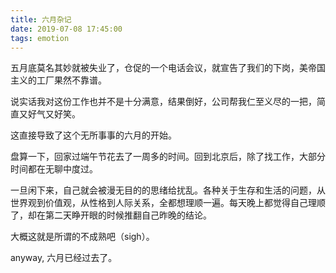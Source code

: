 ```yaml
---
title: 六月杂记
date: 2019-07-08 17:45:00
tags: emotion 
---
```


五月底莫名其妙就被失业了，仓促的一个电话会议，就宣告了我们的下岗，美帝国主义的工厂果然不靠谱。

说实话我对这份工作也并不是十分满意，结果倒好，公司帮我仁至义尽的一把，简直又好气又好笑。

这直接导致了这个无所事事的六月的开始。

盘算一下，回家过端午节花去了一周多的时间。回到北京后，除了找工作，大部分时间都在无聊中度过。

一旦闲下来，自己就会被漫无目的的思绪给扰乱。各种关于生存和生活的问题，从世界观到价值观，从性格到人际关系，全都想理顺一遍。每天晚上都觉得自己理顺了，却在第二天睁开眼的时候推翻自己昨晚的结论。

大概这就是所谓的不成熟吧（sigh）。


anyway, 六月已经过去了。

